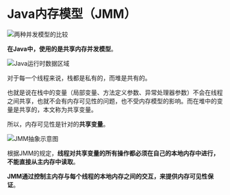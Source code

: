 # Java内存模型（JMM）

![两种并发模型的比较](http://concurrent-java.winnerwinter.com/article/02/imgs/%E4%B8%A4%E7%A7%8D%E5%B9%B6%E5%8F%91%E6%A8%A1%E5%9E%8B%E7%9A%84%E6%AF%94%E8%BE%83.png)

**在Java中，使用的是共享内存并发模型**。

![Java运行时数据区域](http://concurrent-java.winnerwinter.com/article/02/imgs/Java%E8%BF%90%E8%A1%8C%E6%97%B6%E6%95%B0%E6%8D%AE%E5%8C%BA.png)

对于每一个线程来说，栈都是私有的，而堆是共有的。

也就是说在栈中的变量（局部变量、方法定义参数、异常处理器参数）不会在线程之间共享，也就不会有内存可见性的问题，也不受内存模型的影响。而在堆中的变量是共享的，本文称为共享变量。

所以，内存可见性是针对的**共享变量**。

![JMM抽象示意图](http://concurrent-java.winnerwinter.com/article/02/imgs/JMM%E6%8A%BD%E8%B1%A1%E7%A4%BA%E6%84%8F%E5%9B%BE.jpg)

根据JMM的规定，**线程对共享变量的所有操作都必须在自己的本地内存中进行，不能直接从主内存中读取**。

**JMM通过控制主内存与每个线程的本地内存之间的交互，来提供内存可见性保证**。